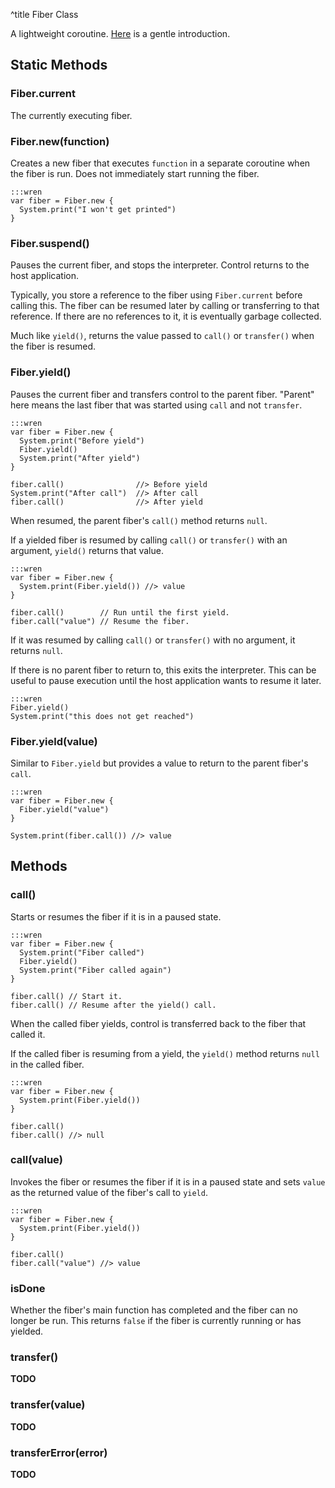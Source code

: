 ^title Fiber Class

A lightweight coroutine. [Here][fibers] is a gentle introduction.

[fibers]: ../../concurrency.html

## Static Methods

### Fiber.**current**

The currently executing fiber.

### Fiber.**new**(function)

Creates a new fiber that executes `function` in a separate coroutine when the
fiber is run. Does not immediately start running the fiber.

    :::wren
    var fiber = Fiber.new {
      System.print("I won't get printed")
    }

### Fiber.**suspend**()

Pauses the current fiber, and stops the interpreter. Control returns to the
host application.

Typically, you store a reference to the fiber using `Fiber.current` before
calling this. The fiber can be resumed later by calling or transferring to that
reference. If there are no references to it, it is eventually garbage collected.

Much like `yield()`, returns the value passed to `call()` or `transfer()` when
the fiber is resumed.

### Fiber.**yield**()

Pauses the current fiber and transfers control to the parent fiber. "Parent"
here means the last fiber that was started using `call` and not `transfer`.

    :::wren
    var fiber = Fiber.new {
      System.print("Before yield")
      Fiber.yield()
      System.print("After yield")
    }

    fiber.call()                //> Before yield
    System.print("After call")  //> After call
    fiber.call()                //> After yield

When resumed, the parent fiber's `call()` method returns `null`.

If a yielded fiber is resumed by calling `call()` or `transfer()` with an
argument, `yield()` returns that value.

    :::wren
    var fiber = Fiber.new {
      System.print(Fiber.yield()) //> value
    }

    fiber.call()        // Run until the first yield.
    fiber.call("value") // Resume the fiber.

If it was resumed by calling `call()` or `transfer()` with no argument, it
returns `null`.

If there is no parent fiber to return to, this exits the interpreter. This can
be useful to pause execution until the host application wants to resume it
later.

    :::wren
    Fiber.yield()
    System.print("this does not get reached")

### Fiber.**yield**(value)

Similar to `Fiber.yield` but provides a value to return to the parent fiber's
`call`.

    :::wren
    var fiber = Fiber.new {
      Fiber.yield("value")
    }

    System.print(fiber.call()) //> value

## Methods

### **call**()

Starts or resumes the fiber if it is in a paused state.

    :::wren
    var fiber = Fiber.new {
      System.print("Fiber called")
      Fiber.yield()
      System.print("Fiber called again")
    }

    fiber.call() // Start it.
    fiber.call() // Resume after the yield() call.

When the called fiber yields, control is transferred back to the fiber that
called it.

If the called fiber is resuming from a yield, the `yield()` method returns
`null` in the called fiber.

    :::wren
    var fiber = Fiber.new {
      System.print(Fiber.yield())
    }

    fiber.call()
    fiber.call() //> null

### **call**(value)

Invokes the fiber or resumes the fiber if it is in a paused state and sets
`value` as the returned value of the fiber's call to `yield`.

    :::wren
    var fiber = Fiber.new {
      System.print(Fiber.yield())
    }

    fiber.call()
    fiber.call("value") //> value

### **isDone**

Whether the fiber's main function has completed and the fiber can no longer be
run. This returns `false` if the fiber is currently running or has yielded.

### **transfer**()

**TODO**

### **transfer**(value)

**TODO**

### **transferError**(error)

**TODO**
